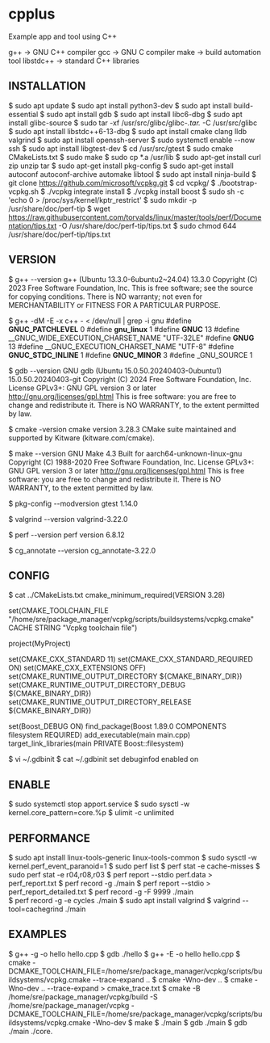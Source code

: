 # cpplus
Example app and tool using C++ 

g++ → GNU C++ compiler
gcc → GNU C compiler
make → build automation tool
libstdc++ → standard C++ libraries

INSTALLATION
------------
$ sudo apt update
$ sudo apt install python3-dev
$ sudo apt install build-essential
$ sudo apt install gdb
$ sudo apt install libc6-dbg
$ sudo apt install glibc-source
$ sudo tar -xf /usr/src/glibc/glibc-*.tar.* -C /usr/src/glibc
$ sudo apt install libstdc++6-13-dbg
$ sudo apt install cmake clang lldb valgrind
$ sudo apt install openssh-server
$ sudo systemctl enable --now ssh
$ sudo apt install libgtest-dev
$ cd /usr/src/gtest
$ sudo cmake CMakeLists.txt
$ sudo make
$ sudo cp *.a /usr/lib
$ sudo apt-get install curl zip unzip tar
$ sudo apt-get install pkg-config
$ sudo apt-get install autoconf autoconf-archive automake libtool
$ sudo apt install ninja-build
$ git clone https://github.com/microsoft/vcpkg.git
$ cd vcpkg/
$ ./bootstrap-vcpkg.sh 
$ ./vcpkg integrate install
$ ./vcpkg install boost
$ sudo sh -c 'echo 0 > /proc/sys/kernel/kptr_restrict'
$ sudo mkdir -p /usr/share/doc/perf-tip
$ wget https://raw.githubusercontent.com/torvalds/linux/master/tools/perf/Documentation/tips.txt -O /usr/share/doc/perf-tip/tips.txt
$ sudo chmod 644 /usr/share/doc/perf-tip/tips.txt 

VERSION
-------
$ g++ --version
g++ (Ubuntu 13.3.0-6ubuntu2~24.04) 13.3.0
Copyright (C) 2023 Free Software Foundation, Inc.
This is free software; see the source for copying conditions.  There is NO
warranty; not even for MERCHANTABILITY or FITNESS FOR A PARTICULAR PURPOSE.


$ g++ -dM -E -x c++ - < /dev/null | grep -i gnu
#define __GNUC_PATCHLEVEL__ 0
#define __gnu_linux__ 1
#define __GNUC__ 13
#define __GNUC_WIDE_EXECUTION_CHARSET_NAME "UTF-32LE"
#define __GNUG__ 13
#define __GNUC_EXECUTION_CHARSET_NAME "UTF-8"
#define __GNUC_STDC_INLINE__ 1
#define __GNUC_MINOR__ 3
#define _GNU_SOURCE 1

$ gdb --version
GNU gdb (Ubuntu 15.0.50.20240403-0ubuntu1) 15.0.50.20240403-git
Copyright (C) 2024 Free Software Foundation, Inc.
License GPLv3+: GNU GPL version 3 or later <http://gnu.org/licenses/gpl.html>
This is free software: you are free to change and redistribute it.
There is NO WARRANTY, to the extent permitted by law.

$ cmake -version
cmake version 3.28.3
CMake suite maintained and supported by Kitware (kitware.com/cmake).

$ make --version
GNU Make 4.3
Built for aarch64-unknown-linux-gnu
Copyright (C) 1988-2020 Free Software Foundation, Inc.
License GPLv3+: GNU GPL version 3 or later <http://gnu.org/licenses/gpl.html>
This is free software: you are free to change and redistribute it.
There is NO WARRANTY, to the extent permitted by law.

$ pkg-config --modversion gtest
1.14.0

$ valgrind --version
valgrind-3.22.0

$ perf --version
perf version 6.8.12

$ cg_annotate --version
cg_annotate-3.22.0

CONFIG
------
$ cat ../CMakeLists.txt 
cmake_minimum_required(VERSION 3.28)

set(CMAKE_TOOLCHAIN_FILE "/home/sre/package_manager/vcpkg/scripts/buildsystems/vcpkg.cmake" CACHE STRING "Vcpkg toolchain file")

project(MyProject)

set(CMAKE_CXX_STANDARD 11)
set(CMAKE_CXX_STANDARD_REQUIRED ON)
set(CMAKE_CXX_EXTENSIONS OFF)
set(CMAKE_RUNTIME_OUTPUT_DIRECTORY ${CMAKE_BINARY_DIR})
set(CMAKE_RUNTIME_OUTPUT_DIRECTORY_DEBUG ${CMAKE_BINARY_DIR})
set(CMAKE_RUNTIME_OUTPUT_DIRECTORY_RELEASE ${CMAKE_BINARY_DIR})

set(Boost_DEBUG ON)
find_package(Boost 1.89.0 COMPONENTS filesystem REQUIRED)
add_executable(main main.cpp)
target_link_libraries(main PRIVATE Boost::filesystem)

$ vi ~/.gdbinit
$ cat ~/.gdbinit
set debuginfod enabled on

ENABLE
------
$ sudo systemctl stop apport.service
$ sudo sysctl -w kernel.core_pattern=core.%p
$ ulimit -c unlimited

PERFORMANCE
-----------
$ sudo apt install linux-tools-generic linux-tools-common
$ sudo sysctl -w kernel.perf_event_paranoid=1
$ sudo perf list
$ perf stat -e cache-misses <program>
$ sudo perf stat -e r04,r08,r03 <program>
$ perf report --stdio perf.data > perf_report.txt
$ perf record -g ./main 
$ perf report --stdio > perf_report_detailed.txt
$ perf record -g -F 9999 ./main  
$ perf record -g -e cycles ./main
$ sudo apt install valgrind
$ valgrind --tool=cachegrind ./main

EXAMPLES
--------
$ g++ -g -o hello hello.cpp
$ gdb ./hello
$ g++ -E -o hello hello.cpp
$ cmake -DCMAKE_TOOLCHAIN_FILE=/home/sre/package_manager/vcpkg/scripts/buildsystems/vcpkg.cmake --trace-expand ..
$ cmake -Wno-dev ..
$ cmake -Wno-dev .. --trace-expand > cmake_trace.txt
$ cmake -B /home/sre/package_manager/vcpkg/build -S /home/sre/package_manager/vcpkg -DCMAKE_TOOLCHAIN_FILE=/home/sre/package_manager/vcpkg/scripts/buildsystems/vcpkg.cmake -Wno-dev
$ make
$ ./main
$ gdb ./main
$ gdb ./main ./core.<pid>

